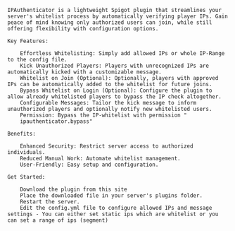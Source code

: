     IPAuthenticator is a lightweight Spigot plugin that streamlines your server's whitelist process by automatically verifying player IPs. Gain peace of mind knowing only authorized users can join, while still offering flexibility with configuration options.

    Key Features:

        Effortless Whitelisting: Simply add allowed IPs or whole IP-Range to the config file.
        Kick Unauthorized Players: Players with unrecognized IPs are automatically kicked with a customizable message.
        Whitelist on Join (Optional): Optionally, players with approved IPs can be automatically added to the whitelist for future joins.
        Bypass Whitelist on Login (Optional): Configure the plugin to allow already whitelisted players to bypass the IP check altogether.
        Configurable Messages: Tailor the kick message to inform unauthorized players and optionally notify new whitelisted users.
        Permission: Bypass the IP-whitelist with permission "
        ipauthenticator.bypass"

    Benefits:

        Enhanced Security: Restrict server access to authorized individuals.
        Reduced Manual Work: Automate whitelist management.
        User-Friendly: Easy setup and configuration.

    Get Started:

        Download the plugin from this site
        Place the downloaded file in your server's plugins folder.
        Restart the server.
        Edit the config.yml file to configure allowed IPs and message settings - You can either set static ips which are whitelist or you can set a range of ips (segment)

